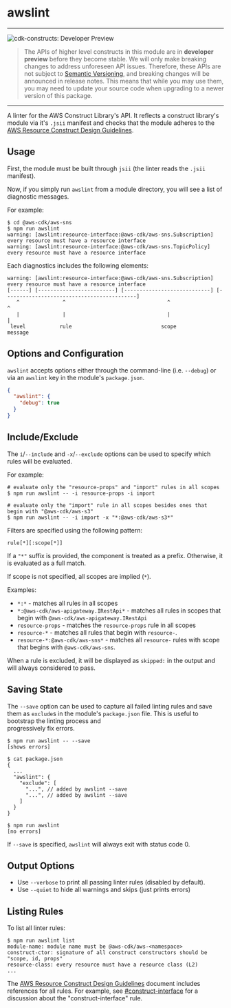 # awslint
<!--BEGIN STABILITY BANNER-->
---

![cdk-constructs: Developer Preview](https://img.shields.io/badge/cdk--constructs-developer--preview-informational.svg?style=for-the-badge)

> The APIs of higher level constructs in this module are in **developer preview** before they become stable. We will only make breaking changes to address unforeseen API issues. Therefore, these APIs are not subject to [Semantic Versioning](https://semver.org/), and breaking changes will be announced in release notes. This means that while you may use them, you may need to update your source code when upgrading to a newer version of this package.

---
<!--END STABILITY BANNER-->


A linter for the AWS Construct Library's API. It reflects a construct library's
module via it's `.jsii` manifest and checks that the module adheres to the [AWS
Resource Construct Design Guidelines](../../DESIGN_GUIDELINES.md).

## Usage

First, the module must be built through `jsii` (the linter reads the `.jsii`
manifest).

Now, if you simply run `awslint` from a module directory, you will
see a list of diagnostic messages.

For example:

```console
$ cd @aws-cdk/aws-sns
$ npm run awslint
warning: [awslint:resource-interface:@aws-cdk/aws-sns.Subscription] every resource must have a resource interface 
warning: [awslint:resource-interface:@aws-cdk/aws-sns.TopicPolicy] every resource must have a resource interface 
```

Each diagnostics includes the following elements:

```
warning: [awslint:resource-interface:@aws-cdk/aws-sns.Subscription] every resource must have a resource interface 
[------] [-------------------------] [----------------------------] [-------------------------------------------] 
   ^              ^                                 ^                                       ^                        
   |              |                                 |                                       |                        
 level           rule                             scope                                  message                     
```

## Options and Configuration

`awslint` accepts options either through the command-line (i.e. `--debug`) or
via an `awslint` key in the module's `package.json`.

```json
{
  "awslint": {
    "debug": true
  }
}
```

## Include/Exclude

The `i`/`--include` and `-x`/`--exclude` options can be used to specify which rules will
be evaluated.

For example:

```console
# evaluate only the "resource-props" and "import" rules in all scopes
$ npm run awslint -- -i resource-props -i import

# evaluate only the "import" rule in all scopes besides ones that begin with "@aws-cdk/aws-s3"
$ npm run awslint -- -i import -x "*:@aws-cdk/aws-s3*"
```

Filters are specified using the following pattern:

    rule[*][:scope[*]]

If a `"*"` suffix is provided, the component is treated as a prefix. Otherwise,
it is evaluated as a full match.

If scope is not specified, all scopes are implied (`*`).

Examples:

* `*:*` - matches all rules in all scopes
* `*:@aws-cdk/aws-apigateway.IRestApi*` - matches all rules in scopes that begin with `@aws-cdk/aws-apigateway.IRestApi`
* `resource-props` - matches the `resource-props` rule in all scopes
* `resource-*` - matches all rules that begin with `resource-`.
* `resource-*:@aws-cdk/aws-sns*` - matches all `resource-` rules with scope that
  begins with `@aws-cdk/aws-sns`.

When a rule is excluded, it will be displayed as `skipped:` in the output and
will always considered to pass.

## Saving State

The `--save` option can be used to capture all failed linting rules and save them as `exclude`s
in the module's `package.json` file. This is useful to bootstrap the linting process and \
progressively fix errors.

```console
$ npm run awslint -- --save
[shows errors]

$ cat package.json
{
  ...
  "awslint": {
    "exclude": [
      "...", // added by awslint --save
      "...", // added by awslint --save
    ]
  }
}

$ npm run awslint
[no errors]
```

If `--save` is specified, `awslint` will always exit with status code 0.

## Output Options

* Use `--verbose` to print all passing linter rules (disabled by default).
* Use `--quiet` to hide all warnings and skips (just prints errors)

## Listing Rules

To list all linter rules:

```console
$ npm run awslint list
module-name: module name must be @aws-cdk/aws-<namespace>
construct-ctor: signature of all construct constructors should be "scope, id, props"
resource-class: every resource must have a resource class (L2)
...
```

The [AWS Resource Construct Design Guidelines](../../DESIGN_GUIDELINES.md) document
includes references for all rules. For example, see [#construct-interface](../../DESIGN_GUIDELINES.md#construct-interface)
for a discussion about the "construct-interface" rule.
